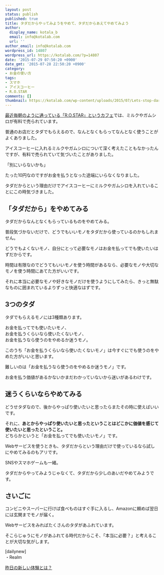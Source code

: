 ```yaml
---
layout: post
status: publish
published: true
title: タダだからやってみようをやめて、タダだからあえてやめてみよう
author:
  display_name: kotala_b
  email: info@kotalab.com
  url: ''
author_email: info@kotalab.com
wordpress_id: 14807
wordpress_url: https://kotalab.com/?p=14807
date: '2015-07-29 07:50:20 +0900'
date_gmt: '2015-07-28 22:50:20 +0900'
category:
- お金の使い方
tags:
- スマホ
- アイスコーヒー
- R.O.STAR
comments: []
thumbnail: https://kotalab.com/wp-content/uploads/2015/07/Lets-stop-dare-because-it-is-free_20150729.jpg
---
```

<p><a href="https://kotalab.com/cafe-rostar-toyosu" title="豊洲にある電源とWi-Fiが使えて自家焙煎のコーヒーが飲めるカフェ「R.O.STAR」">最近毎朝のように通っている「R.O.STAR」というカフェ</a>では、ミルクやガムシロが有料で売られています。</p>
<p>普通のお店だとタダでもらえるので、なんとなくもらってなんとなく使うことがよくありました。</p>
<p>アイスコーヒーに入れるミルクやガムシロについて深く考えたこともなかったんですが、有料で売られていて気づいたことがありました。</p>
<p>「別にいらないかも」</p>
<p>たった10円なのですがお金を払うとなった途端にいらなくなりました。</p>
<p>タダだからという理由だけでアイスコーヒーにミルクやガムシロを入れていることにこの時気づきました。</p>
<!--more-->
<h2>「タダだから」をやめてみる</h2>
<p>タダだからなんとなくもらっているものをやめてみる。</p>
<p>普段気づかないだけで、どうでもいいモノをタダだから使っているのかもしれません。</p>
<p>どうでもよくないモノ、自分にとって必要なモノはお金を払ってでも使いたいはずだからです。</p>
<p>時間は有限なのでどうてもいいモノを使う時間があるなら、必要なモノや大切なモノを使う時間にあてた方がいいです。</p>
<p>それに本当に必要なモノや好きなモノだけを使うようにしてみたら、きっと無駄なものに囲まれているよりずっと快適なはずです。</p>
<h2>3つのタダ</h2>
<p>タダでもらえるモノには3種類あります。</p>
<p>お金を払ってでも使いたいモノ、<br />
お金を払うくらいなら使いたくないモノ、<br />
お金を払うなら使うのをやめるか迷うモノ。</p>
<p>このうち「お金を払うくらいなら使いたくないモノ」は今すぐにでも使うのをやめた方がいいと思います。</p>
<p>難しいのは「お金を払うなら使うのをやめるか迷うモノ」です。</p>
<p>お金を払う価値があるかないかまだわかっていないから迷いがあるわけです。</p>
<h2>迷うくらいならやめてみる</h2>
<p>どうせタダなので、後からやっぱり使いたいと思ったらまたその時に使えばいいです。</p>
<p>それに、<strong>あとからやっぱり使いたいと思ったということはどこかに価値を感じて使いたいと思ったということ。</strong><br />
どちらかというと「お金を払ってでも使いたいモノ」です。</p>
<p>Webサービスを使うときも、タダだからという理由だけで使っているなら試しにやめてみるのもアリです。</p>
<p>SNSやスマホゲームも一緒。</p>
<p>タダだからやってみようじゃなくて、タダだから少しのあいだやめてみようです。</p>
<h2>さいごに</h2>
<p>コンビニやスーパーに行けば食べものはすぐ手に入るし、Amazonに頼めば翌日には玄関までモノが届く。</p>
<p>Webサービスをみればたくさんのタダがあふれています。</p>
<p>そこらじゅうにモノがあふれてる時代だからこそ、「本当に必要？」と考えることが大切な気がします。</p>
<p>[dailynew]<br />
・Realm</p>
<p><a href="https://kotalab.com/lets-start-1day1new" title="昨日の新しい体験とは？">昨日の新しい体験とは？</a></p>
<div class="clear"></div>
